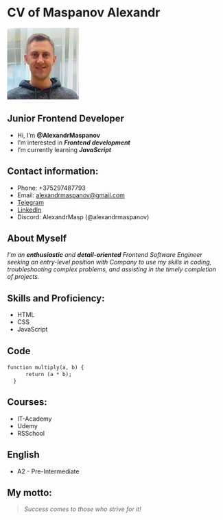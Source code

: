 # CV of Maspanov Alexandr
![My Photo](./img/my-photo.jpg)
## Junior Frontend Developer
+ Hi, I’m **@AlexandrMaspanov**
+ I’m interested in **_Frontend development_**
+ I’m currently learning **_JavaScript_**
## Contact information:
  * Phone: +375297487793
  * Email: [alexandrmaspanov@gmail.com](alexandrmaspanov@gmail.com)
  * [Telegram](https://t.me/maspanovsasha)
  * [LinkedIn](https://linkedin.com/in/alexandr-maspanov-00378a227/)
  * Discord: AlexandrMasp (@alexandrmaspanov)
## About Myself
  *I'm an **enthusiastic** and **detail-oriented** Frontend Software Engineer seeking an entry-level position with Company to use my skills in coding, troubleshooting complex problems, and assisting in the timely completion of projects.*
## Skills and Proficiency:
  * HTML
  * CSS
  * JavaScript
## Code
  ```
  function multiply(a, b) {
        return (a * b);
    }
  ```
## Courses:
  * IT-Academy
  * Udemy
  * RSSchool
## English
  * A2 - Pre-Intermediate
## My motto:
  > *Success comes to those who strive for it!*